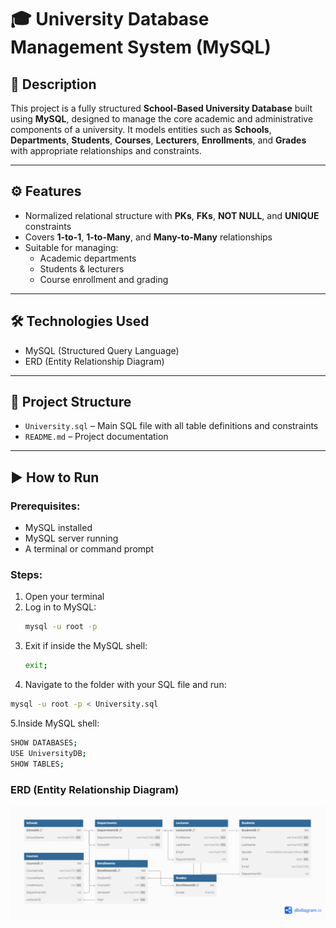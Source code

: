 # 🎓 University Database Management System (MySQL)

## 📘 Description

This project is a fully structured **School-Based University Database** built using **MySQL**, designed to manage the core academic and administrative components of a university. It models entities such as **Schools**, **Departments**, **Students**, **Courses**, **Lecturers**, **Enrollments**, and **Grades** with appropriate relationships and constraints.

---

## ⚙️ Features

- Normalized relational structure with **PKs**, **FKs**, **NOT NULL**, and **UNIQUE** constraints
- Covers **1-to-1**, **1-to-Many**, and **Many-to-Many** relationships
- Suitable for managing:
  - Academic departments
  - Students & lecturers
  - Course enrollment and grading

---

## 🛠️ Technologies Used

- MySQL (Structured Query Language)
- ERD (Entity Relationship Diagram)

---

## 📂 Project Structure

- `University.sql` – Main SQL file with all table definitions and constraints
- `README.md` – Project documentation


---

## ▶️ How to Run

### Prerequisites:
- MySQL installed
- MySQL server running
- A terminal or command prompt

### Steps:

1. Open your terminal
2. Log in to MySQL:
   ```bash
   mysql -u root -p
3. Exit if inside the MySQL shell:
   ```bash
   exit;
4.  Navigate to the folder with your SQL file and run:
   ```bash
   mysql -u root -p < University.sql
```

5.Inside MySQL shell:
 ```bash
SHOW DATABASES;
USE UniversityDB;
SHOW TABLES;
```
###  ERD (Entity Relationship Diagram)
![ERD Diagram](Erd-image.png)




